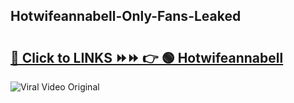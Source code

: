 
 ## Hotwifeannabell-Only-Fans-Leaked

# <h2><a href="https://clipsfans.com/Hotwifeannabell&ref=git">🔗 Click to LINKS ⏩⏩ 👉 🟢 Hotwifeannabell </a></h2>

<a href="https://clipsfans.com/Hotwifeannabell&ref=git" rel="nofollow" data-target="animated-image.originalLink"><img src="https://i.ibb.co.com/xMMVF88/686577567.gif" alt="Viral Video Original" style="max-width: 100%; display: inline-block;" data-target="animated-image.originalImage"></a>
